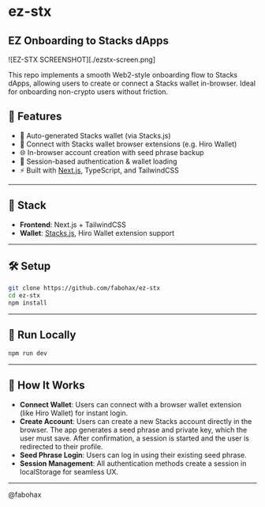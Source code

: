 # ez-stx

## EZ Onboarding to Stacks dApps

![EZ-STX SCREENSHOT][./ezstx-screen.png]

This repo implements a smooth Web2-style onboarding flow to Stacks dApps, allowing users to create or connect a Stacks wallet in-browser. Ideal for onboarding non-crypto users without friction.

## 🚀 Features

- 🔑 Auto-generated Stacks wallet (via Stacks.js)
- 🦊 Connect with Stacks wallet browser extensions (e.g. Hiro Wallet)
- 🌐 In-browser account creation with seed phrase backup
- 🔄 Session-based authentication & wallet loading
- ⚡ Built with [Next.js](https://nextjs.org/), TypeScript, and TailwindCSS

---

## 🧩 Stack

- **Frontend**: Next.js + TailwindCSS
- **Wallet**: [Stacks.js](https://github.com/hirosystems/stacks.js), Hiro Wallet extension support

---

## 🛠 Setup

```bash
git clone https://github.com/fabohax/ez-stx
cd ez-stx
npm install
```

---

## 🧪 Run Locally

```bash
npm run dev
```

---

## 📝 How It Works

- **Connect Wallet**: Users can connect with a browser wallet extension (like Hiro Wallet) for instant login.
- **Create Account**: Users can create a new Stacks account directly in the browser. The app generates a seed phrase and private key, which the user must save. After confirmation, a session is started and the user is redirected to their profile.
- **Seed Phrase Login**: Users can log in using their existing seed phrase.
- **Session Management**: All authentication methods create a session in localStorage for seamless UX.

---

@fabohax
